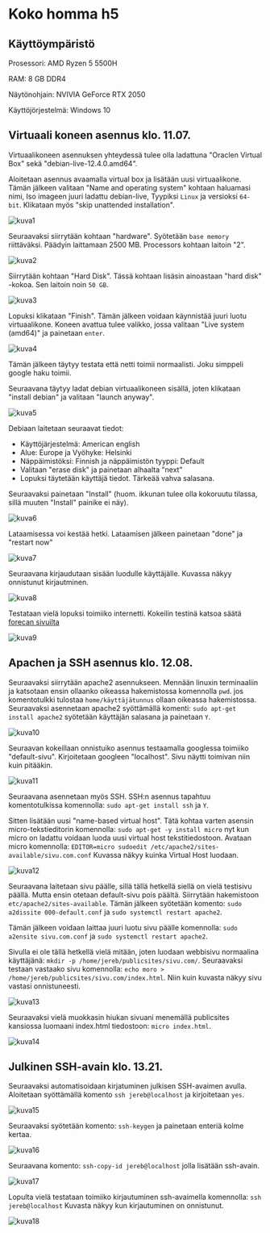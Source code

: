 # Koko homma h5

## Käyttöympäristö

Prosessori: AMD Ryzen 5 5500H

RAM: 8 GB DDR4

Näytönohjain: NVIVIA GeForce RTX 2050

Käyttöjörjestelmä: Windows 10

## Virtuaali koneen asennus klo. 11.07.

Virtuaalikoneen asennuksen yhteydessä tulee olla ladattuna "Oraclen Virtual Box" sekä "debian-live-12.4.0.amd64".

Aloitetaan asennus avaamalla virtual box ja lisätään uusi virtuaalikone. Tämän jälkeen valitaan "Name and operating system" kohtaan haluamasi nimi, Iso imageen juuri ladattu debian-live, Tyypiksi `Linux` ja versioksi `64-bit`. Klikataan myös "skip unattended installation".

![kuva1](Photos/h51.png) 

Seuraavaksi siirrytään kohtaan "hardware". Syötetään `base memory` riittäväksi. Päädyin laittamaan 2500 MB. Processors kohtaan laitoin "2". 

![kuva2](Photos/h52.png) 

Siirrytään kohtaan "Hard Disk". Tässä kohtaan lisäsin ainoastaan "hard disk" -kokoa. Sen laitoin noin `50 GB`.

![kuva3](Photos/h53.png) 

Lopuksi klikataan "Finish". Tämän jälkeen voidaan käynnistää juuri luotu virtuaalikone. Koneen avattua tulee valikko, jossa valitaan "Live system (amd64)" ja painetaan `enter`. 

![kuva4](Photos/startti.png) 

Tämän jälkeen täytyy testata että netti toimii normaalisti. Joku simppeli google haku toimii. 

Seuraavana täytyy ladat debian virtuaalikoneen sisällä, joten klikataan "install debian" ja valitaan "launch anyway".

![kuva5](Photos/h54.png) 

Debiaan laitetaan seuraavat tiedot:

- Käyttöjärjestelmä: American english
- Alue: Europe ja Vyöhyke: Helsinki
- Näppäimistöksi: Finnish ja näppäimistön tyyppi: Default
- Valitaan "erase disk" ja painetaan alhaalta "next"
- Lopuksi täytetään käyttäjä tiedot. Tärkeää vahva salasana.

Seuraavaksi painetaan "Install" (huom. ikkunan tulee olla kokoruutu tilassa, sillä muuten "Install" painike ei näy).

![kuva6](Photos/debilataus.png) 

Lataamisessa voi kestää hetki. Lataamisen jälkeen painetaan "done" ja "restart now"

![kuva7](Photos/restart2.png)

Seuraavana kirjaudutaan sisään luodulle käyttäjälle. Kuvassa näkyy onnistunut kirjautminen.

![kuva8](Photos/kirjautuminen.png) 

Testataan vielä lopuksi toimiiko internetti. Kokeilin testinä katsoa säätä [forecan sivuilta](https://www.foreca.fi/Finland/) 

![kuva9](Photos/testi2.png) 

## Apachen ja SSH asennus klo. 12.08.

Seuraavaksi siirrytään apache2 asennukseen. Mennään linuxin terminaaliin ja katsotaan ensin ollaanko oikeassa hakemistossa komennolla `pwd`. jos komentotulkki tulostaa `home/käyttäjätunnus` ollaan oikeassa hakemistossa. Seuraavaksi asennetaan apache2 syöttämällä komenti: `sudo apt-get install apache2` syötetään käyttäjän salasana ja painetaan `Y`.

![kuva10](Photos/apache2asennus.png) 

Seuraavan kokeillaan onnistuiko asennus testaamalla googlessa toimiiko "default-sivu". Kirjoitetaan googleen "localhost". Sivu näytti toimivan niin kuin pitääkin.

![kuva11](Photos/default.png) 

Seuraavana asennetaan myös SSH. SSH:n asennus tapahtuu komentotulkissa komennolla: `sudo apt-get install ssh` ja `Y`. 

Sitten lisätään uusi "name-based virtual host". Tätä kohtaa varten asensin micro-tekstieditorin komennolla: `sudo apt-get -y install micro` nyt kun micro on ladattu voidaan luoda uusi virtual host tekstitiedostoon. Avataan micro komennolla: `EDITOR=micro sudoedit /etc/apache2/sites-available/sivu.com.conf` Kuvassa näkyy kuinka Virtual Host luodaan. 

![kuva12](Photos/VirtualHost.png) 

Seuraavana laitetaan sivu päälle, sillä tällä hetkellä siellä on vielä testisivu päällä. Mutta ensin otetaan default-sivu pois päältä. Siirrytään hakemistoon `etc/apache2/sites-available`. Tämän jälkeen syötetään komento: `sudo a2dissite 000-default.conf` ja `sudo systemctl restart apache2`.

Tämän jälkeen voidaan laittaa juuri luotu sivu päälle komennolla: `sudo a2ensite sivu.com.conf` ja `sudo systemctl restart apache2`. 

Sivulla ei ole tällä hetkellä vielä mitään, joten luodaan webbisivu normaalina käyttäjänä: `mkdir -p /home/jereb/publicsites/sivu.com/`. Seuraavaksi testaan vastaako sivu komennolla: `echo moro > /home/jereb/publicsites/sivu.com/index.html`. Niin kuin kuvasta näkyy sivu vastasi onnistuneesti.

![kuva13](Photos/testi3.png) 

Seuraavaksi vielä muokkasin hiukan sivuani menemällä publicsites kansiossa luomaani index.html tiedostoon: `micro index.html`. 

![kuva14](Photos/kotisivu.png) 


## Julkinen SSH-avain klo. 13.21.

Seuraavaksi automatisoidaan kirjatuminen julkisen SSH-avaimen avulla. Aloitetaan syöttämällä komento `ssh jereb@localhost` ja kirjoitetaan `yes`.

![kuva15](Photos/ssh.png)

Seuraavaksi syötetään komento: `ssh-keygen` ja painetaan enteriä kolme kertaa. 

![kuva16](Photos/keygen.png) 

Seuraavana komento: `ssh-copy-id jereb@localhost` jolla lisätään ssh-avain. 

![kuva17](Photos/sshid.png) 

Lopulta vielä testataan toimiiko kirjautuminen ssh-avaimella komennolla: `ssh jereb@localhost` Kuvasta näkyy kun kirjautuminen on onnistunut.

![kuva18](Photos/sshlogin.png) 
